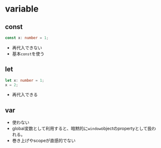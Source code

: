 # variable 

## const
```typescript
const x: number = 1;
```

* 再代入できない
* 基本`const`を使う

## let

```typescript
let x: number = 1;
x = 2;
```

* 再代入できる

## var

* 使わない
* global変数として利用すると、暗黙的に`window`objectのpropertyとして扱われる。
* 巻き上げやscopeが直感的でない
